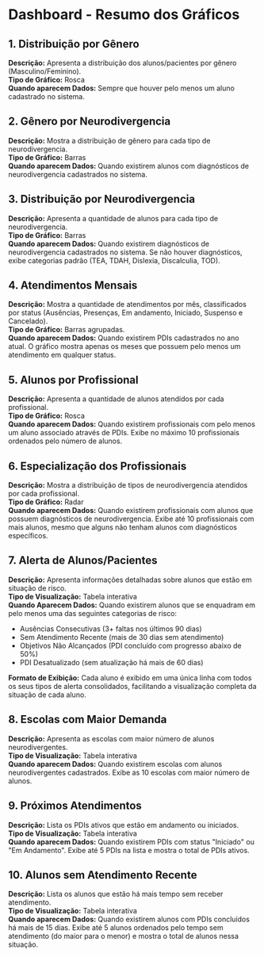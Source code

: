 # Dashboard - Resumo dos Gráficos

## 1. Distribuição por Gênero
**Descrição:** Apresenta a distribuição dos alunos/pacientes por gênero (Masculino/Feminino).  
**Tipo de Gráfico:** Rosca  
**Quando aparecem Dados:** Sempre que houver pelo menos um aluno cadastrado no sistema.

## 2. Gênero por Neurodivergencia
**Descrição:** Mostra a distribuição de gênero para cada tipo de neurodivergencia.  
**Tipo de Gráfico:** Barras  
**Quando aparecem Dados:** Quando existirem alunos com diagnósticos de neurodivergencia cadastrados no sistema.

## 3. Distribuição por Neurodivergencia
**Descrição:** Apresenta a quantidade de alunos para cada tipo de neurodivergencia.  
**Tipo de Gráfico:** Barras  
**Quando aparecem Dados:** Quando existirem diagnósticos de neurodivergencia cadastrados no sistema. Se não houver diagnósticos, exibe categorias padrão (TEA, TDAH, Dislexia, Discalculia, TOD).

## 4. Atendimentos Mensais
**Descrição:** Mostra a quantidade de atendimentos por mês, classificados por status (Ausências, Presenças, Em andamento, Iniciado, Suspenso e Cancelado).  
**Tipo de Gráfico:** Barras agrupadas.  
**Quando aparecem Dados:** Quando existirem PDIs cadastrados no ano atual. O gráfico mostra apenas os meses que possuem pelo menos um atendimento em qualquer status.

## 5. Alunos por Profissional
**Descrição:** Apresenta a quantidade de alunos atendidos por cada profissional.  
**Tipo de Gráfico:** Rosca  
**Quando aparecem Dados:** Quando existirem profissionais com pelo menos um aluno associado através de PDIs. Exibe no máximo 10 profissionais ordenados pelo número de alunos.

## 6. Especialização dos Profissionais
**Descrição:** Mostra a distribuição de tipos de neurodivergencia atendidos por cada profissional.  
**Tipo de Gráfico:** Radar  
**Quando aparecem Dados:** Quando existirem profissionais com alunos que possuem diagnósticos de neurodivergencia. Exibe até 10 profissionais com mais alunos, mesmo que alguns não tenham alunos com diagnósticos específicos.

## 7. Alerta de Alunos/Pacientes
**Descrição:** Apresenta informações detalhadas sobre alunos que estão em situação de risco.  
**Tipo de Visualização:** Tabela interativa  
**Quando Aparecem Dados:** Quando existirem alunos que se enquadram em pelo menos uma das seguintes categorias de risco:
- Ausências Consecutivas (3+ faltas nos últimos 90 dias)
- Sem Atendimento Recente (mais de 30 dias sem atendimento)
- Objetivos Não Alcançados (PDI concluído com progresso abaixo de 50%)
- PDI Desatualizado (sem atualização há mais de 60 dias)

**Formato de Exibição:** Cada aluno é exibido em uma única linha com todos os seus tipos de alerta consolidados, facilitando a visualização completa da situação de cada aluno.

## 8. Escolas com Maior Demanda
**Descrição:** Apresenta as escolas com maior número de alunos neurodivergentes.  
**Tipo de Visualização:** Tabela interativa  
**Quando aparecem Dados:** Quando existirem escolas com alunos neurodivergentes cadastrados. Exibe as 10 escolas com maior número de alunos.

## 9. Próximos Atendimentos
**Descrição:** Lista os PDIs ativos que estão em andamento ou iniciados.  
**Tipo de Visualização:** Tabela interativa  
**Quando aparecem Dados:** Quando existirem PDIs com status "Iniciado" ou "Em Andamento". Exibe até 5 PDIs na lista e mostra o total de PDIs ativos.

## 10. Alunos sem Atendimento Recente
**Descrição:** Lista os alunos que estão há mais tempo sem receber atendimento.  
**Tipo de Visualização:** Tabela interativa  
**Quando aparecem Dados:** Quando existirem alunos com PDIs concluídos há mais de 15 dias. Exibe até 5 alunos ordenados pelo tempo sem atendimento (do maior para o menor) e mostra o total de alunos nessa situação.
